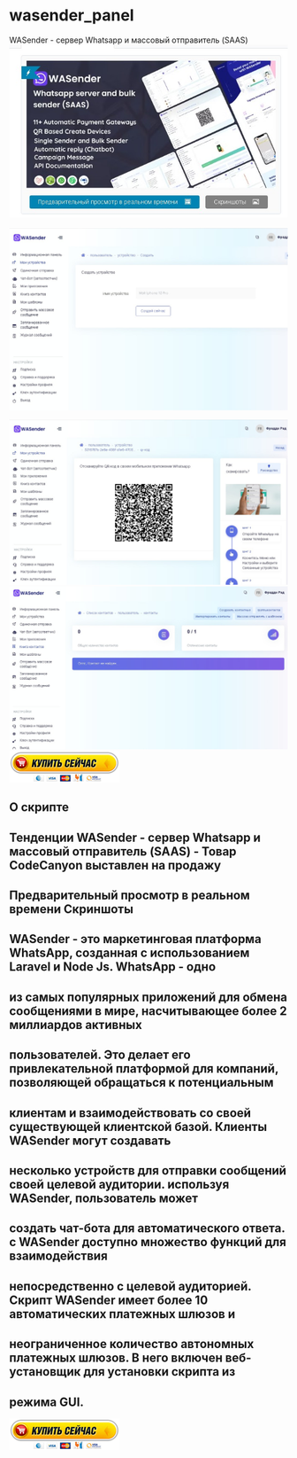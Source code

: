 # wasender_panel
WASender - сервер Whatsapp и массовый отправитель (SAAS)
<a href="https://t.me/fradddyrad"><img src="https://github.com/moneyrobot2023/wasender_panel/blob/main/5.jpg" alt="WaSender 2023 купить"></a>


<a href="https://DobroFile.ru/softnull"><img src="https://github.com/moneyrobot2023/wasender_panel/blob/main/1.jpg" alt="Магазин программного обеспечения"></a>

<a href="https://DobroFile.ru/softnull"><img src="https://github.com/moneyrobot2023/wasender_panel/blob/main/2.jpg" alt="купить скрипт"></a>
<a href="https://DobroFile.ru/softnull"><img src="https://github.com/moneyrobot2023/wasender_panel/blob/main/3.jpg" alt="WaSender 2023"></a>
<a href="https://t.me/fradddyrad"><img src="https://github.com/moneyrobot2023/wasender_panel/blob/main/6.gif" alt="WaSender 2023 купить"></a>

## О скрипте


Тенденции
WASender - сервер Whatsapp и массовый отправитель (SAAS) - Товар CodeCanyon выставлен на продажу
-
Предварительный просмотр в реальном времени Скриншоты
-
WASender - это маркетинговая платформа WhatsApp, созданная с использованием Laravel и Node Js. WhatsApp - одно
-
из самых популярных приложений для обмена сообщениями в мире, насчитывающее более 2 миллиардов активных 
-
пользователей. Это делает его привлекательной платформой для компаний, позволяющей обращаться к потенциальным 
-
клиентам и взаимодействовать со своей существующей клиентской базой. Клиенты WASender могут создавать 
-
несколько устройств для отправки сообщений своей целевой аудитории. используя WASender, пользователь может 
-
создать чат-бота для автоматического ответа. с WASender доступно множество функций для взаимодействия 
-
непосредственно с целевой аудиторией. Скрипт WASender имеет более 10 автоматических платежных шлюзов и 
-
неограниченное количество автономных платежных шлюзов. В него включен веб-установщик для установки скрипта из
-
режима GUI.
-
<a href="https://t.me/fradddyrad"><img src="https://github.com/moneyrobot2023/wasender_panel/blob/main/6.gif" alt="WaSender 2023 купить"></a>
